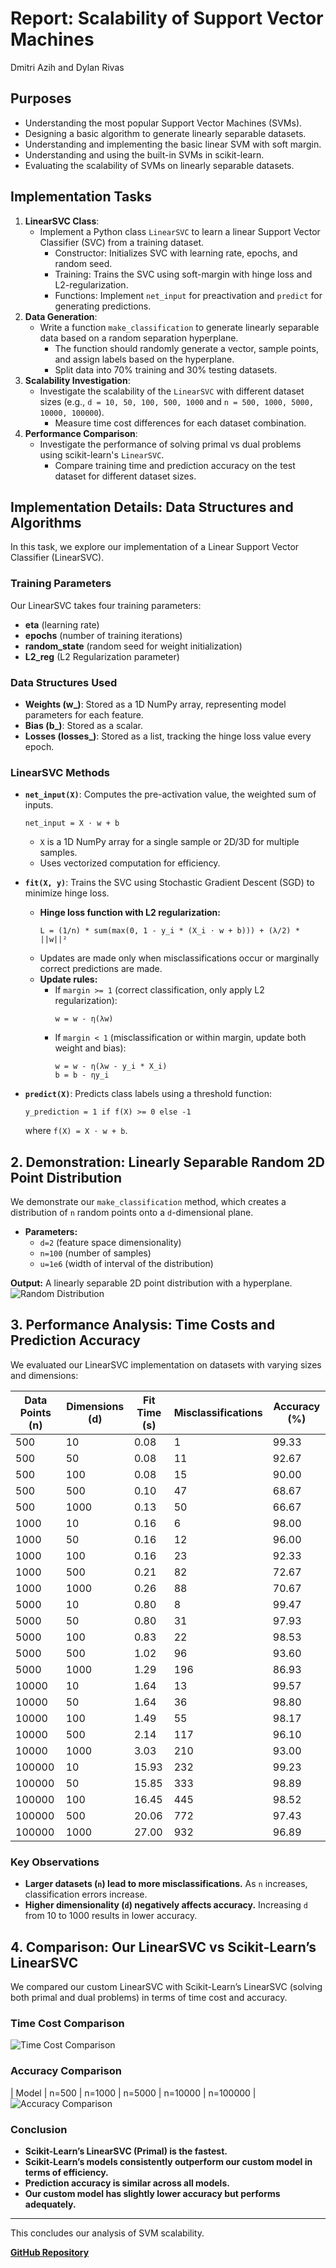 # Report: Scalability of Support Vector Machines
Dmitri Azih and Dylan Rivas

## Purposes

- Understanding the most popular Support Vector Machines (SVMs).
- Designing a basic algorithm to generate linearly separable datasets.
- Understanding and implementing the basic linear SVM with soft margin.
- Understanding and using the built-in SVMs in scikit-learn.
- Evaluating the scalability of SVMs on linearly separable datasets.

## Implementation Tasks

1. **LinearSVC Class**: 
   - Implement a Python class `LinearSVC` to learn a linear Support Vector Classifier (SVC) from a training dataset.
     - Constructor: Initializes SVC with learning rate, epochs, and random seed.
     - Training: Trains the SVC using soft-margin with hinge loss and L2-regularization.
     - Functions: Implement `net_input` for preactivation and `predict` for generating predictions.
2. **Data Generation**: 
   - Write a function `make_classification` to generate linearly separable data based on a random separation hyperplane.
     - The function should randomly generate a vector, sample points, and assign labels based on the hyperplane.
     - Split data into 70% training and 30% testing datasets.
3. **Scalability Investigation**: 
   - Investigate the scalability of the `LinearSVC` with different dataset sizes (e.g., `d = 10, 50, 100, 500, 1000` and `n = 500, 1000, 5000, 10000, 100000`).
     - Measure time cost differences for each dataset combination.
4. **Performance Comparison**: 
   - Investigate the performance of solving primal vs dual problems using scikit-learn's `LinearSVC`.
     - Compare training time and prediction accuracy on the test dataset for different dataset sizes.


## Implementation Details: Data Structures and Algorithms

In this task, we explore our implementation of a Linear Support Vector Classifier (LinearSVC).

### Training Parameters
Our LinearSVC takes four training parameters:
- **eta** (learning rate)
- **epochs** (number of training iterations)
- **random_state** (random seed for weight initialization)
- **L2_reg** (L2 Regularization parameter)

### Data Structures Used
- **Weights (w_)**: Stored as a 1D NumPy array, representing model parameters for each feature.
- **Bias (b_)**: Stored as a scalar.
- **Losses (losses_)**: Stored as a list, tracking the hinge loss value every epoch.

### LinearSVC Methods
- **`net_input(X)`**: Computes the pre-activation value, the weighted sum of inputs.
  ```
  net_input = X ⋅ w + b
  ```
  - `X` is a 1D NumPy array for a single sample or 2D/3D for multiple samples.
  - Uses vectorized computation for efficiency.

- **`fit(X, y)`**: Trains the SVC using Stochastic Gradient Descent (SGD) to minimize hinge loss.
  - **Hinge loss function with L2 regularization:**
    ```
    L = (1/n) * sum(max(0, 1 - y_i * (X_i ⋅ w + b))) + (λ/2) * ||w||²
    ```
  - Updates are made only when misclassifications occur or marginally correct predictions are made.
  - **Update rules:**
    - If `margin >= 1` (correct classification, only apply L2 regularization):
      ```
      w = w - η(λw)
      ```
    - If `margin < 1` (misclassification or within margin, update both weight and bias):
      ```
      w = w - η(λw - y_i * X_i)
      b = b - ηy_i
      ```

- **`predict(X)`**: Predicts class labels using a threshold function:
  ```
  y_prediction = 1 if f(X) >= 0 else -1
  ```
  where `f(X) = X ⋅ w + b`.

## 2. Demonstration: Linearly Separable Random 2D Point Distribution

We demonstrate our `make_classification` method, which creates a distribution of `n` random points onto a `d`-dimensional plane.

- **Parameters:**
  - `d=2` (feature space dimensionality)
  - `n=100` (number of samples)
  - `u=1e6` (width of interval of the distribution)

**Output:**
A linearly separable 2D point distribution with a hyperplane.
![Random Distribution](./random_distribution.png)


## 3. Performance Analysis: Time Costs and Prediction Accuracy

We evaluated our LinearSVC implementation on datasets with varying sizes and dimensions:

| Data Points (n) | Dimensions (d) | Fit Time (s) | Misclassifications | Accuracy (%) |
|----------------|---------------|-------------|---------------------|--------------|
| 500           | 10            | 0.08        | 1                   | 99.33        |
| 500           | 50            | 0.08        | 11                  | 92.67        |
| 500           | 100           | 0.08        | 15                  | 90.00        |
| 500           | 500           | 0.10        | 47                  | 68.67        |
| 500           | 1000          | 0.13        | 50                  | 66.67        |
| 1000          | 10            | 0.16        | 6                   | 98.00        |
| 1000          | 50            | 0.16        | 12                  | 96.00        |
| 1000          | 100           | 0.16        | 23                  | 92.33        |
| 1000          | 500           | 0.21        | 82                  | 72.67        |
| 1000          | 1000          | 0.26        | 88                  | 70.67        |
| 5000          | 10            | 0.80        | 8                   | 99.47        |
| 5000          | 50            | 0.80        | 31                  | 97.93        |
| 5000          | 100           | 0.83        | 22                  | 98.53        |
| 5000          | 500           | 1.02        | 96                  | 93.60        |
| 5000          | 1000          | 1.29        | 196                 | 86.93        |
| 10000         | 10            | 1.64        | 13                  | 99.57        |
| 10000         | 50            | 1.64        | 36                  | 98.80        |
| 10000         | 100           | 1.49        | 55                  | 98.17        |
| 10000         | 500           | 2.14        | 117                 | 96.10        |
| 10000         | 1000          | 3.03        | 210                 | 93.00        |
| 100000        | 10            | 15.93       | 232                 | 99.23        |
| 100000        | 50            | 15.85       | 333                 | 98.89        |
| 100000        | 100           | 16.45       | 445                 | 98.52        |
| 100000        | 500           | 20.06       | 772                 | 97.43        |
| 100000        | 1000          | 27.00       | 932                 | 96.89        |

### Key Observations
- **Larger datasets (`n`) lead to more misclassifications.** As `n` increases, classification errors increase.
- **Higher dimensionality (`d`) negatively affects accuracy.** Increasing `d` from 10 to 1000 results in lower accuracy.

## 4. Comparison: Our LinearSVC vs Scikit-Learn’s LinearSVC

We compared our custom LinearSVC with Scikit-Learn’s LinearSVC (solving both primal and dual problems) in terms of time cost and accuracy.

### Time Cost Comparison
![Time Cost Comparison](./Accuracy_Comparision.png)


### Accuracy Comparison
| Model | n=500 | n=1000 | n=5000 | n=10000 | n=100000 |
![Accuracy Comparison](./Timecost_Comparision.png)


### Conclusion
- **Scikit-Learn’s LinearSVC (Primal) is the fastest.**
- **Scikit-Learn’s models consistently outperform our custom model in terms of efficiency.**
- **Prediction accuracy is similar across all models.**
- **Our custom model has slightly lower accuracy but performs adequately.**
---

This concludes our analysis of SVM scalability.

**[GitHub Repository](https://github.com/dcazih/scalability-of-support-vector-machines)**
